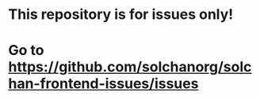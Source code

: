 # This repository is for issues only!

# Go to https://github.com/solchanorg/solchan-frontend-issues/issues
